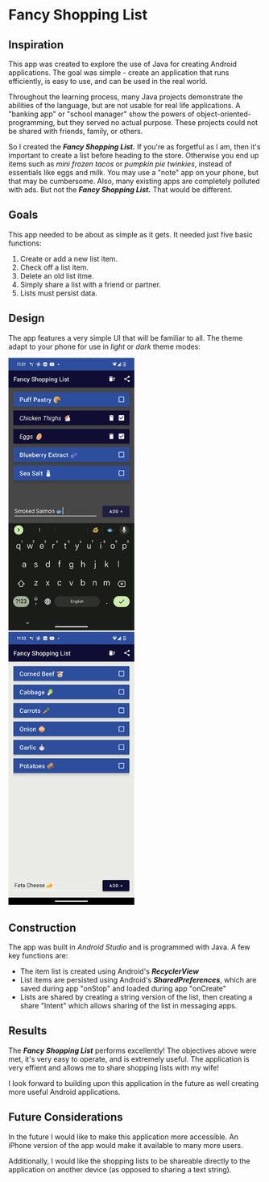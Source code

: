 # Fancy Shopping List

## Inspiration

This app was created to explore the use of Java for creating Android applications. The goal was simple - create an application that runs efficiently, is easy to use, and can be used in the real world.

Throughout the learning process, many Java projects demonstrate the abilities of the language, but are not usable for real life applications. A "banking app" or "school manager" show the powers of object-oriented-programming, but they served no actual purpose. These projects could not be shared with friends, family, or others.

So I created the **_Fancy Shopping List._** If you're as forgetful as I am, then it's important to create a list before heading to the store. Otherwise you end up items such as _mini frozen tacos_ or _pumpkin pie twinkies_, instead of essentials like eggs and milk. You may use a "note" app on your phone, but that may be cumbersome. Also, many existing apps are completely polluted with ads. But not the **_Fancy Shopping List._** That would be different.

## Goals

This app needed to be about as simple as it gets. It needed just five basic functions:

1. Create or add a new list item.
2. Check off a list item.
3. Delete an old list itme.
4. Simply share a list with a friend or partner.
5. Lists must persist data.

## Design

The app features a very simple UI that will be familiar to all. The theme adapt to your phone for use in _light_ or _dark_ theme modes:

<img style="display: inline; padding-right: 10px; width: 250px;" src="screenshots/Screenshot_20230403-113139.png" alt="Fancy Shopping List Dark Mode" />
<img  style="display: inline; width: 250px;" src="screenshots/Screenshot_20230403-113310.png" alt="Fancy Shopping List Light Mode" />

## Construction

The app was built in _Android Studio_ and is programmed with Java. A few key functions are:

- The item list is created using Android's **_RecyclerView_**
- List items are persisted using Android's **_SharedPreferences_**, which are saved during app "onStop" and loaded during app "onCreate"
- Lists are shared by creating a string version of the list, then creating a share "Intent" which allows sharing of the list in messaging apps.

## Results

The **_Fancy Shopping List_** performs excellently! The objectives above were met, it's very easy to operate, and is extremely useful. The application is very effient and allows me to share shopping lists with my wife!

I look forward to building upon this application in the future as well creating more useful Android applications.

## Future Considerations

In the future I would like to make this application more accessible. An iPhone version of the app would make it available to many more users.

Additionally, I would like the shopping lists to be shareable directly to the application on another device (as opposed to sharing a text string).
